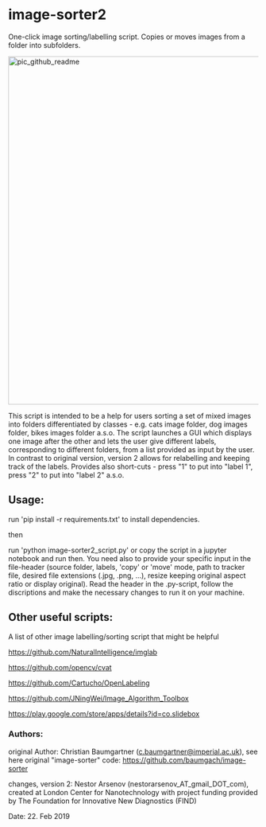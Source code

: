 # image-sorter2
One-click image sorting/labelling script. Copies or moves images from a folder into subfolders.

<img width="700" alt="pic_github_readme" src="https://user-images.githubusercontent.com/16193553/53246066-89bfd680-36a7-11e9-9eaf-9adee0b8efa1.png">


This script is intended to be a help for users sorting a set of mixed images into folders differentiated by classes - e.g. cats image folder, dog images folder, bikes images folder a.s.o. The script launches a GUI which displays one image after the other and lets the user give different labels, corresponding to different folders, from a list provided as input by the user. In contrast to original version, version 2 allows for relabelling and keeping track of the labels. Provides also short-cuts - press "1" to put into "label 1", press "2" to put into "label 2" a.s.o.

## Usage:

run 'pip install -r requirements.txt' to install dependencies. 

then

run 'python image-sorter2_script.py' or copy the script in a jupyter notebook and run then. You need also to provide your specific input in the file-header (source folder, labels, 'copy' or 'move' mode, path to tracker file, desired file extensions (.jpg, .png, ...), resize keeping original aspect ratio or display original). Read the header in the .py-script, follow the discriptions and make the necessary changes to run it on your machine.

## Other useful scripts:
A list of other image labelling/sorting script that might be helpful

https://github.com/NaturalIntelligence/imglab

https://github.com/opencv/cvat

https://github.com/Cartucho/OpenLabeling

https://github.com/JNingWei/Image_Algorithm_Toolbox

https://play.google.com/store/apps/details?id=co.slidebox

### Authors:
original Author: Christian Baumgartner (c.baumgartner@imperial.ac.uk),
see here original "image-sorter" code: https://github.com/baumgach/image-sorter

changes, version 2: Nestor Arsenov (nestorarsenov_AT_gmail_DOT_com), created at London Center for Nanotechnology with project funding provided by The Foundation for Innovative New Diagnostics (FIND)

Date: 22. Feb 2019
